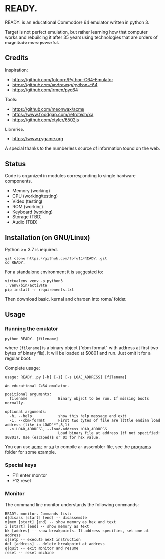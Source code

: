 # READY.
READY. is an educational Commodore 64 emulator written in python 3.

Target is not perfect emulation, but rather learning how that computer works and rebuilding it after 35 years using technologies that are orders of magnitude more powerful.

## Credits
Inspiration:
- https://github.com/fotcorn/Python-C64-Emulator
- https://github.com/andrewsg/python-c64
- https://github.com/irmen/pyc64

Tools:
- https://github.com/meonwax/acme
- https://www.floodgap.com/retrotech/xa
- https://github.com/ctyler/6502js

Libraries:
- https://www.pygame.org

A special thanks to the numberless source of information found on the web.

## Status
Code is organized in modules corresponding to single hardware components.

- Memory (working)
- CPU (working/testing)
- Video (testing)
- ROM (working)
- Keyboard (working)
- Storage (TBD)
- Audio (TBD)


## Installation (on GNU/Linux)
Python >= 3.7 is required.

```
git clone https://github.com/tofu13/READY..git
cd READY.
```

For a standalone environment it is suggested to: 
```
virtualenv venv -p python3
. venv/bin/activate
pip install -r requirements.txt
```

Then download basic, kernal and chargen into roms/ folder.

## Usage

### Running the emulator
```python READY. [filename]```

where ```[filename]``` is a binary object ("cbm format" with address at first two bytes of binary file). It will be loaded at $0801 and run. Just omit it for a regular boot.

Complete usage:
```
usage: READY..py [-h] [-1] [-s LOAD_ADDRESS] [filename]

An educational C=64 emulator.

positional arguments:
  filename              Binary object to be run. If missing boots normally.

optional arguments:
  -h, --help            show this help message and exit
  -1, --cbm-format      First two bytes of file are little endian load address (like in LOAD"*",8,1)
  -s LOAD_ADDRESS, --load-address LOAD_ADDRESS
                        Load binary file at address (if not specified: $0801). Use (escaped)$ or 0x for hex value.
```

You can use [acme](https://github.com/meonwax/acme) or [xa](https://www.floodgap.com/retrotech/xa) to compile an assembler file, see the [programs](https://github.com/tofu13/READY./tree/master/programs) folder for some example.

### Special keys
- F11 enter monitor
- F12 reset

### Monitor
The command line monitor understands the following commands:

```
READY. monitor. Commands list:
d|disass [start] [end] -- disassemble
m|mem [start] [end] -- show memory as hex and text
i [start] [end] -- show memory as text
bk [addres] -- show breakpoints. If address specifies, set one at address 
s|setp -- execute next instruction
del [address] -- delete breakpoint at address
q|quit -- exit monitor and resume
reset -- reset machine
```

